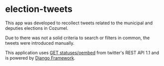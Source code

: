 election-tweets
===============

This app was developed to recollect tweets related to the municipal and
deputies elections in Cozumel.

Due to there was not a solid criteria to search or filters in common, the
tweets were introduced manually.

This application uses [GET statuses/oembed](https://dev.twitter.com/docs/api/1.1/get/statuses/oembed) from twitter's REST API 1.1
and is powered by [Django Framework](https://www.djangoproject.com/).